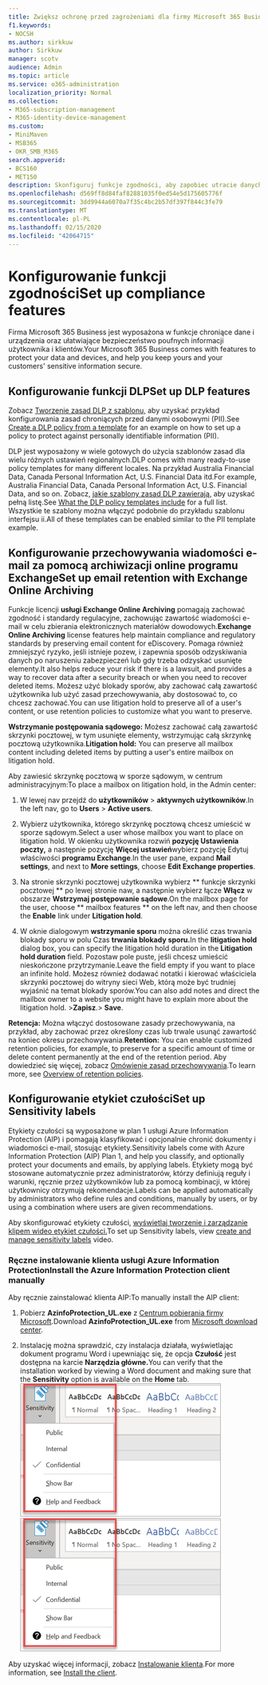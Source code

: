 ```yaml
---
title: Zwiększ ochronę przed zagrożeniami dla firmy Microsoft 365 Business
f1.keywords:
- NOCSH
ms.author: sirkkuw
author: Sirkkuw
manager: scotv
audience: Admin
ms.topic: article
ms.service: o365-administration
localization_priority: Normal
ms.collection:
- M365-subscription-management
- M365-identity-device-management
ms.custom:
- MiniMaven
- MSB365
- OKR_SMB_M365
search.appverid:
- BCS160
- MET150
description: Skonfiguruj funkcje zgodności, aby zapobiec utracie danych i oznaczać poufne dane.
ms.openlocfilehash: d569ff8d84faf82881035f0ed54e5d175605776f
ms.sourcegitcommit: 3dd9944a6070a7f35c4bc2b57df397f844c3fe79
ms.translationtype: MT
ms.contentlocale: pl-PL
ms.lasthandoff: 02/15/2020
ms.locfileid: "42064715"
---
```

# <a name="set-up-compliance-features"></a><span data-ttu-id="d7678-103">Konfigurowanie funkcji zgodności</span><span class="sxs-lookup"><span data-stu-id="d7678-103">Set up compliance features</span></span>

<span data-ttu-id="d7678-104">Firma Microsoft 365 Business jest wyposażona w funkcje chroniące dane i urządzenia oraz ułatwiające bezpieczeństwo poufnych informacji użytkownika i klientów.</span><span class="sxs-lookup"><span data-stu-id="d7678-104">Your Microsoft 365 Business comes with features to protect your data and devices, and help you keep yours and your customers' sensitive information secure.</span></span>

## <a name="set-up-dlp-features"></a><span data-ttu-id="d7678-105">Konfigurowanie funkcji DLP</span><span class="sxs-lookup"><span data-stu-id="d7678-105">Set up DLP features</span></span>

<span data-ttu-id="d7678-106">Zobacz [Tworzenie zasad DLP z szablonu,](https://support.office.com/article/59414438-99f5-488b-975c-5023f2254369) aby uzyskać przykład konfigurowania zasad chroniących przed danymi osobowymi (PII).</span><span class="sxs-lookup"><span data-stu-id="d7678-106">See [Create a DLP policy from a template](https://support.office.com/article/59414438-99f5-488b-975c-5023f2254369) for an example on how to set up a policy to protect against personally identifiable information (PII).</span></span> 
  
<span data-ttu-id="d7678-107">DLP jest wyposażony w wiele gotowych do użycia szablonów zasad dla wielu różnych ustawień regionalnych.</span><span class="sxs-lookup"><span data-stu-id="d7678-107">DLP comes with many ready-to-use policy templates for many different locales.</span></span> <span data-ttu-id="d7678-108">Na przykład Australia Financial Data, Canada Personal Information Act, U.S. Financial Data itd.</span><span class="sxs-lookup"><span data-stu-id="d7678-108">For example, Australia Financial Data, Canada Personal Information Act, U.S. Financial Data, and so on.</span></span> <span data-ttu-id="d7678-109">Zobacz, [jakie szablony zasad DLP zawierają,](https://support.office.com/article/c2e588d3-8f4f-4937-a286-8c399f28953a) aby uzyskać pełną listę.</span><span class="sxs-lookup"><span data-stu-id="d7678-109">See [What the DLP policy templates include](https://support.office.com/article/c2e588d3-8f4f-4937-a286-8c399f28953a) for a full list.</span></span> <span data-ttu-id="d7678-110">Wszystkie te szablony można włączyć podobnie do przykładu szablonu interfejsu ii.</span><span class="sxs-lookup"><span data-stu-id="d7678-110">All of these templates can be enabled similar to the PII template example.</span></span> 
  
## <a name="set-up-email-retention-with-exchange-online-archiving"></a><span data-ttu-id="d7678-111">Konfigurowanie przechowywania wiadomości e-mail za pomocą archiwizacji online programu Exchange</span><span class="sxs-lookup"><span data-stu-id="d7678-111">Set up email retention with Exchange Online Archiving</span></span>

 <span data-ttu-id="d7678-112">Funkcje licencji **usługi Exchange Online Archiving** pomagają zachować zgodność i standardy regulacyjne, zachowując zawartość wiadomości e-mail w celu zbierania elektronicznych materiałów dowodowych.</span><span class="sxs-lookup"><span data-stu-id="d7678-112">**Exchange Online Archiving** license features help maintain compliance and regulatory standards by preserving email content for eDiscovery.</span></span> <span data-ttu-id="d7678-113">Pomaga również zmniejszyć ryzyko, jeśli istnieje pozew, i zapewnia sposób odzyskiwania danych po naruszeniu zabezpieczeń lub gdy trzeba odzyskać usunięte elementy.</span><span class="sxs-lookup"><span data-stu-id="d7678-113">It also helps reduce your risk if there is a lawsuit, and provides a way to recover data after a security breach or when you need to recover deleted items.</span></span> <span data-ttu-id="d7678-114">Możesz użyć blokady sporów, aby zachować całą zawartość użytkownika lub użyć zasad przechowywania, aby dostosować to, co chcesz zachować.</span><span class="sxs-lookup"><span data-stu-id="d7678-114">You can use litigation hold to preserve all of a user's content, or use retention policies to customize what you want to preserve.</span></span>
  
<span data-ttu-id="d7678-115">**Wstrzymanie postępowania sądowego:** Możesz zachować całą zawartość skrzynki pocztowej, w tym usunięte elementy, wstrzymując całą skrzynkę pocztową użytkownika.</span><span class="sxs-lookup"><span data-stu-id="d7678-115">**Litigation hold:** You can preserve all mailbox content including deleted items by putting a user's entire mailbox on litigation hold.</span></span> 
    
<span data-ttu-id="d7678-116">Aby zawiesić skrzynkę pocztową w sporze sądowym, w centrum administracyjnym:</span><span class="sxs-lookup"><span data-stu-id="d7678-116">To place a mailbox on litigation hold, in the Admin center:</span></span>
    
1. <span data-ttu-id="d7678-117">W lewej nav przejdź do **użytkowników** \> **aktywnych użytkowników**.</span><span class="sxs-lookup"><span data-stu-id="d7678-117">In the left nav, go to **Users** \> **Active users**.</span></span>
    
2. <span data-ttu-id="d7678-118">Wybierz użytkownika, którego skrzynkę pocztową chcesz umieścić w sporze sądowym.</span><span class="sxs-lookup"><span data-stu-id="d7678-118">Select a user whose mailbox you want to place on litigation hold.</span></span> <span data-ttu-id="d7678-119">W okienku użytkownika rozwiń **pozycję Ustawienia poczty,** a następnie pozycję **Więcej ustawień**wybierz pozycję Edytuj właściwości **programu Exchange**.</span><span class="sxs-lookup"><span data-stu-id="d7678-119">In the user pane, expand **Mail settings**, and next to **More settings**, choose **Edit Exchange properties**.</span></span>
    
3. <span data-ttu-id="d7678-120">Na stronie skrzynki pocztowej użytkownika wybierz \*\* funkcje skrzynki pocztowej \*\* po lewej stronie naw, a następnie wybierz łącze **Włącz** w obszarze **Wstrzymaj postępowanie sądowe**.</span><span class="sxs-lookup"><span data-stu-id="d7678-120">On the mailbox page for the user, choose \*\* mailbox features \*\* on the left nav, and then choose the **Enable** link under **Litigation hold**.</span></span>
    
4. <span data-ttu-id="d7678-121">W oknie dialogowym **wstrzymanie sporu** można określić czas trwania blokady sporu w polu Czas **trwania blokady sporu.**</span><span class="sxs-lookup"><span data-stu-id="d7678-121">In the **litigation hold** dialog box, you can specify the litigation hold duration in the **Litigation hold duration** field.</span></span> <span data-ttu-id="d7678-122">Pozostaw pole puste, jeśli chcesz umieścić nieskończone przytrzymanie.</span><span class="sxs-lookup"><span data-stu-id="d7678-122">Leave the field empty if you want to place an infinite hold.</span></span> <span data-ttu-id="d7678-123">Możesz również dodawać notatki i kierować właściciela skrzynki pocztowej do witryny sieci Web, którą może być trudniej wyjaśnić na temat blokady sporów.</span><span class="sxs-lookup"><span data-stu-id="d7678-123">You can also add notes and direct the mailbox owner to a website you might have to explain more about the litigation hold.</span></span> <span data-ttu-id="d7678-124">\>**Zapisz**.</span><span class="sxs-lookup"><span data-stu-id="d7678-124">\> **Save**.</span></span>
    
<span data-ttu-id="d7678-125">**Retencja:** Można włączyć dostosowane zasady przechowywania, na przykład, aby zachować przez określony czas lub trwale usunąć zawartość na koniec okresu przechowywania.</span><span class="sxs-lookup"><span data-stu-id="d7678-125">**Retention:** You can enable customized retention policies, for example, to preserve for a specific amount of time or delete content permanently at the end of the retention period.</span></span> <span data-ttu-id="d7678-126">Aby dowiedzieć się więcej, zobacz [Omówienie zasad przechowywania](https://support.office.com/article/5e377752-700d-4870-9b6d-12bfc12d2423).</span><span class="sxs-lookup"><span data-stu-id="d7678-126">To learn more, see [Overview of retention policies](https://support.office.com/article/5e377752-700d-4870-9b6d-12bfc12d2423).</span></span>

## <a name="set-up-sensitivity-labels"></a><span data-ttu-id="d7678-127">Konfigurowanie etykiet czułości</span><span class="sxs-lookup"><span data-stu-id="d7678-127">Set up Sensitivity labels</span></span>

<span data-ttu-id="d7678-128">Etykiety czułości są wyposażone w plan 1 usługi Azure Information Protection (AIP) i pomagają klasyfikować i opcjonalnie chronić dokumenty i wiadomości e-mail, stosując etykiety.</span><span class="sxs-lookup"><span data-stu-id="d7678-128">Sensitivity labels come with Azure Information Protection (AIP) Plan 1, and help you classify, and optionally protect your documents and emails, by applying labels.</span></span> <span data-ttu-id="d7678-129">Etykiety mogą być stosowane automatycznie przez administratorów, którzy definiują reguły i warunki, ręcznie przez użytkowników lub za pomocą kombinacji, w której użytkownicy otrzymują rekomendacje.</span><span class="sxs-lookup"><span data-stu-id="d7678-129">Labels can be applied automatically by administrators who define rules and conditions, manually by users, or by using a combination where users are given recommendations.</span></span>

<span data-ttu-id="d7678-130">Aby skonfigurować etykiety czułości, [wyświetlaj tworzenie i zarządzanie klipem wideo etykiet czułości.](https://support.office.com/article/2fb96b54-7dd2-4f0c-ac8d-170790d4b8b9)</span><span class="sxs-lookup"><span data-stu-id="d7678-130">To set up Sensitivity labels, view [create and manage sensitivity labels](https://support.office.com/article/2fb96b54-7dd2-4f0c-ac8d-170790d4b8b9) video.</span></span>



### <a name="install-the-azure-information-protection-client-manually"></a><span data-ttu-id="d7678-131">Ręczne instalowanie klienta usługi Azure Information Protection</span><span class="sxs-lookup"><span data-stu-id="d7678-131">Install the Azure Information Protection client manually</span></span>

<span data-ttu-id="d7678-132">Aby ręcznie zainstalować klienta AIP:</span><span class="sxs-lookup"><span data-stu-id="d7678-132">To manually install the AIP client:</span></span>

1. <span data-ttu-id="d7678-133">Pobierz **AzinfoProtection_UL.exe** z [Centrum pobierania firmy Microsoft](https://www.microsoft.com/download/details.aspx?id=53018).</span><span class="sxs-lookup"><span data-stu-id="d7678-133">Download **AzinfoProtection_UL.exe** from [Microsoft download center](https://www.microsoft.com/download/details.aspx?id=53018).</span></span>
 
2. <span data-ttu-id="d7678-134">Instalację można sprawdzić, czy instalacja działała, wyświetlając dokument programu Word i upewniając się, że opcja **Czułość** jest dostępna na karcie **Narzędzia główne.**</span><span class="sxs-lookup"><span data-stu-id="d7678-134">You can verify that the installation worked by viewing a Word document and making sure that the **Sensitivity** option is available on the **Home** tab.</span></span>
<br/><span data-ttu-id="d7678-135">![Rozwijanie listy rozwijanej karty Ochrona w dokumencie programu Word.](../media/word-sensitivity.png)</span><span class="sxs-lookup"><span data-stu-id="d7678-135">![Protection tab drop-down in a Word document.](../media/word-sensitivity.png)</span></span>

<span data-ttu-id="d7678-136">Aby uzyskać więcej informacji, zobacz [Instalowanie klienta](https://docs.microsoft.com/azure/information-protection/infoprotect-tutorial-step3).</span><span class="sxs-lookup"><span data-stu-id="d7678-136">For more information, see [Install the client](https://docs.microsoft.com/azure/information-protection/infoprotect-tutorial-step3).</span></span>
